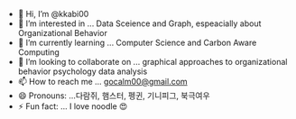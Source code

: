 - 👋 Hi, I’m @kkabi00
- 👀 I’m interested in ... Data Sceience and Graph, espeacially about Organizational Behavior
- 🌱 I’m currently learning ... Computer Science and Carbon Aware Computing
- 💞️ I’m looking to collaborate on ... graphical approaches to organizational behavior psychology data analysis
- 📫 How to reach me ... gocalm00@gmail.com
- 😄 Pronouns: ...다람쥐, 햄스터, 펭귄, 기니피그, 북극여우
- ⚡ Fun fact: ... I love noodle 😍

<!---
kkabi00/kkabi00 is a ✨ special ✨ repository because its `README.md` (this file) appears on your GitHub profile.
You can click the Preview link to take a look at your changes.
--->
